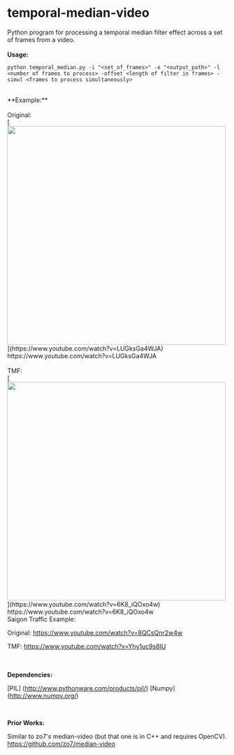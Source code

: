 # temporal-median-video

Python program for processing a temporal median filter effect across a set of frames from a video. 
<br><br>
**Usage:**

`python temporal_median.py -i "<set_of_frames>" -o "<output_path>" -l <number of frames to process> -offset <length of filter in frames> -simul <frames to process simultaneously> `

<br>
**Example:**
<br>
<br>
Original:<br>
[<img src="img/gopro_surf_trim.gif" width="500px"/>](https://www.youtube.com/watch?v=LUGksGa4WJA)<br>
https://www.youtube.com/watch?v=LUGksGa4WJA
<br><br>
TMF:<br>
[<img src="img/gopro_surf_tmf.gif" width="500px"/>](https://www.youtube.com/watch?v=6K8_iQOxo4w)<br>
https://www.youtube.com/watch?v=6K8_iQOxo4w

<br>
Saigon Traffic Example:

Original: https://www.youtube.com/watch?v=8QCsQnr2w4w

TMF: https://www.youtube.com/watch?v=Yhy1uc9s8IU

<br><br>
**Dependencies:**

[PIL] (http://www.pythonware.com/products/pil/)
[Numpy] (http://www.numpy.org/)

<br>

**Prior Works:**

Similar to zo7's median-video (but that one is in C++ and requires OpenCV). 
https://github.com/zo7/median-video

